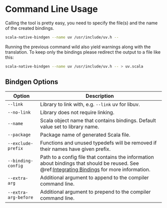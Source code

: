 # Command Line Usage

Calling the tool is pretty easy, you need to specify the file(s) and the name of the created bindings.

```sh
scala-native-bindgen --name uv /usr/include/uv.h --
```

Running the previous command wild also yield warnings along with the translation. To keep only the bindings please redirect the output to a file like this:

```sh
scala-native-bindgen --name uv /usr/include/uv.h -- > uv.scala
```

## Bindgen Options

| Option               | Description
|----------------------|---------------------------------------------------------------------------------|
| `--link`             | Library to link with, e.g. `--link` uv for libuv.
| `--no-link`          | Library does not require linking.
| `--name`             | Scala object name that contains bindings. Default value set to library name.
| `--package`          | Package name of generated Scala file.
| `--exclude-prefix`   | Functions and unused typedefs will be removed if their names have given prefix.
| `--binding-config`   | Path to a config file that contains the information about bindings that should be reused. See @ref:[Integrating Bindings](../integrating-bindings/index.md) for more information.
| `--extra-arg`        | Additional argument to append to the compiler command line.
| `--extra-arg-before` | Additional argument to prepend to the compiler command line.
